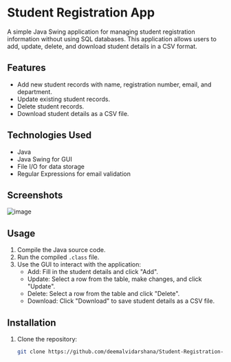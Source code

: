 # Student Registration App

A simple Java Swing application for managing student registration information without using SQL databases. This application allows users to add, update, delete, and download student details in a CSV format.

## Features

- Add new student records with name, registration number, email, and department.
- Update existing student records.
- Delete student records.
- Download student details as a CSV file.

## Technologies Used

- Java
- Java Swing for GUI
- File I/O for data storage
- Regular Expressions for email validation

## Screenshots

![image](https://github.com/deemalvidarshana/Student-Registration-App-/assets/155978063/35fa9106-4d15-4151-9ac1-6b3d4874a4a9)

## Usage

1. Compile the Java source code.
2. Run the compiled `.class` file.
3. Use the GUI to interact with the application:
   - Add: Fill in the student details and click "Add".
   - Update: Select a row from the table, make changes, and click "Update".
   - Delete: Select a row from the table and click "Delete".
   - Download: Click "Download" to save student details as a CSV file.

## Installation

1. Clone the repository:


   ```bash
   git clone https://github.com/deemalvidarshana/Student-Registration-App-.git
